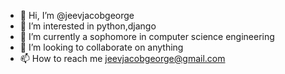 - 👋 Hi, I’m @jeevjacobgeorge
- 👀 I’m interested in python,django
- 🌱 I’m currently a sophomore in computer science engineering
- 💞️ I’m looking to collaborate on anything
- 📫 How to reach me jeevjacobgeorge@gmail.com

<!---
jeevjacobgeorge/jeevjacobgeorge is a ✨ special ✨ repository because its `README.md` (this file) appears on your GitHub profile.
You can click the Preview link to take a look at your changes.
--->
